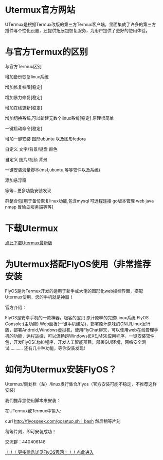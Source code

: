 # Utermux官方网站
UTermux是根据Termux改版的第三方Termux客户端，里面集成了许多的第三方插件与个性化设置，还提供拓展包恢复服务，为用户提供了更好的使用体验。
# 与官方Termux的区别
与官方Termux区别

增加备份恢复linux系统

增加修复权限[稳定]

增加暴力修复[稳定]

增加在线更新[稳定]


增加切换系统,可以新建无数个linux系统[稳定] 原理很简单

一键启动命令[稳定]

增加一键安装 图形ubuntu 以及图形fedora

自定义 文字/背景/键盘 颜色

自定义 图片/视频 背景

一键安装海量脚本(msf,ubuntu,等等软件以及系统)

添加悬浮窗

等等…更多功能安装发现

群整合包[用于备份恢复linux功能,包含mysql 可远程连接 go版本管理 web java nmap 冒险岛服务端等等]
# 下载Utermux

[点此下载Utermux最新版](http://d.ixcmstudio.cn:21188/doc/Utermux%e7%9b%b8%e5%85%b3/UTermux_0.104.108.apk)
# 为Utermux搭配FlyOS使用（非常推荐安装
FlyOS是为Termux开发的适用于新手或大佬的图形化web操控界面，搭配Utermux使用，您的手机就是神器！

官方介绍：

FlyOS是安卓手机的一款神器，极客的宝贝 原汁原味的完整Linux系统 FlyOS Console:(主功能) Web面板(一键手机建站)，部署原汁原味的GNU/Linux发行版，部署Android,Windows虚拟机，使用FlyChat聊天，可以使用web在线管理手机的功能，远程遥控，可以流畅跑Windows(EXE,MSI)应用程序，一键安装软件包，开发FlyOS(.fpk)程序，开发人工智能项目，部署GUI环境，网络安全测试……….. 还有几十种功能，等你安装发现!
# 如何为Utermux安装FlyOS？
Utermux/侧划栏（左）/linux发行集合/flyos（官方安装可能不稳定，不推荐这样安装）

我们推荐您使用脚本来安装：

在UTermux或Termux中输入:

curl http://flyosgeek.com/gosetup.sh｜bash 然后稍等片刻

稍等片刻，即可安装成功！

交流群：440406148

[！！！更多信息详见FlyOS官网！！！点此进入](http://flyosgeek.com)
